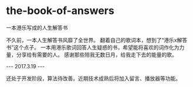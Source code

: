 # the-book-of-answers
一本港乐写成的人生解答书

不久前，一本人生解答书风靡了全世界。
翻着自己的歌词本，想到了“港乐x解答书”这个点子。
一本用港乐歌词回答人生疑惑的书，希望能将喜欢的词作化为力量，分享给有需要的人。
感谢那些陪我无数日月，给我走下去的能量的歌。


--- 2017.3.19 ---

还处于开发阶段，算法待改善。近期技术成熟后将加入留言、播放器等功能。
